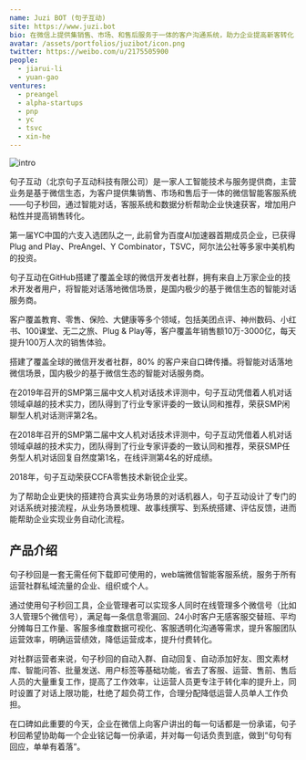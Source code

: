 ```yaml
---
name: Juzi BOT (句子互动)
site: https://www.juzi.bot
bio: 在微信上提供集销售、市场、和售后服务于一体的客户沟通系统，助力企业提高新客转化
avatar: /assets/portfolios/juzibot/icon.png
twitter: https://weibo.com/u/2175505900
people:
  - jiarui-li
  - yuan-gao
ventures:
  - preangel
  - alpha-startups
  - pnp
  - yc
  - tsvc
  - xin-he
---
```


![intro](/assets/portfolios/juzibot/banner.png)

句子互动（北京句子互动科技有限公司）是一家人工智能技术与服务提供商，主营业务是基于微信生态，为客户提供集销售、市场和售后于一体的微信智能客服系统——句子秒回，通过智能对话，客服系统和数据分析帮助企业快速获客，增加用户粘性并提高销售转化。

第一届YC中国的六支入选团队之一, 此前曾为百度AI加速器首期成员企业，已获得Plug and Play、PreAngel、Y Combinator，TSVC，阿尔法公社等多家中美机构的投资。

句子互动在GitHub搭建了覆盖全球的微信开发者社群，拥有来自上万家企业的技术开发者用户，将智能对话落地微信场景，是国内极少的基于微信生态的智能对话服务商。

客户覆盖教育、零售、保险、大健康等多个领域，包括美团点评、神州数码、小红书、100课堂、无二之旅、Plug & Play等，客户覆盖年销售额10万-3000亿，每天提升100万人次的销售体验。

搭建了覆盖全球的微信开发者社群，80% 的客户来自口碑传播。将智能对话落地微信场景，国内极少的基于微信生态的智能对话服务商。

在2019年召开的SMP第三届中文人机对话技术评测中，句子互动凭借着人机对话领域卓越的技术实力，团队得到了行业专家评委的一致认同和推荐，荣获SMP闲聊型人机对话测评第2名。

在2018年召开的SMP第二届中文人机对话技术评测中，句子互动凭借着人机对话领域卓越的技术实力，团队得到了行业专家评委的一致认同和推荐，荣获SMP任务型人机对话回复自然度第1名，在线评测第4名的好成绩。

2018年，句子互动荣获CCFA零售技术新锐企业奖。

为了帮助企业更快的搭建符合真实业务场景的对话机器人，句子互动设计了专门的对话系统对接流程，从业务场景梳理、故事线撰写、到系统搭建、评估反馈，进而能帮助企业实现业务自动化流程。

## 产品介绍

句子秒回是一套无需任何下载即可使用的，web端微信智能客服系统，服务于所有运营社群私域流量的企业、组织或个人。

通过使用句子秒回工具，企业管理者可以实现多人同时在线管理多个微信号（比如3人管理5个微信号），满足每一条信息零漏回、24小时客户无感客服交替班、平均分摊每日工作量、客服多维度数据可视化、客服透明化沟通等需求，提升客服团队运营效率，明确运营绩效，降低运营成本，提升付费转化。

对社群运营者来说，句子秒回的自动入群、自动回复、自动添加好友、图文素材库、智能问答、批量发送、用户标签等基础功能，省去了客服、运营、售前、售后人员的大量重复工作，提高了工作效率，让运营人员更专注于转化率的提升上，同时设置了对话上限功能，杜绝了超负荷工作，合理分配降低运营人员单人工作负担。

在口碑如此重要的今天，企业在微信上向客户讲出的每一句话都是一份承诺，句子秒回希望协助每一个企业铭记每一份承诺，并对每一句话负责到底，做到“句句有回应，单单有着落”。
